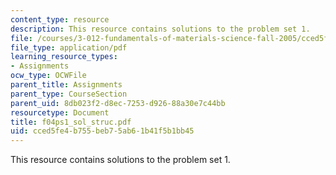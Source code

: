 ```yaml
---
content_type: resource
description: This resource contains solutions to the problem set 1.
file: /courses/3-012-fundamentals-of-materials-science-fall-2005/cced5fe4b755beb75ab61b41f5b1bb45_f04ps1_sol_struc.pdf
file_type: application/pdf
learning_resource_types:
- Assignments
ocw_type: OCWFile
parent_title: Assignments
parent_type: CourseSection
parent_uid: 8db023f2-d8ec-7253-d926-88a30e7c44bb
resourcetype: Document
title: f04ps1_sol_struc.pdf
uid: cced5fe4-b755-beb7-5ab6-1b41f5b1bb45
---
```

This resource contains solutions to the problem set 1.

